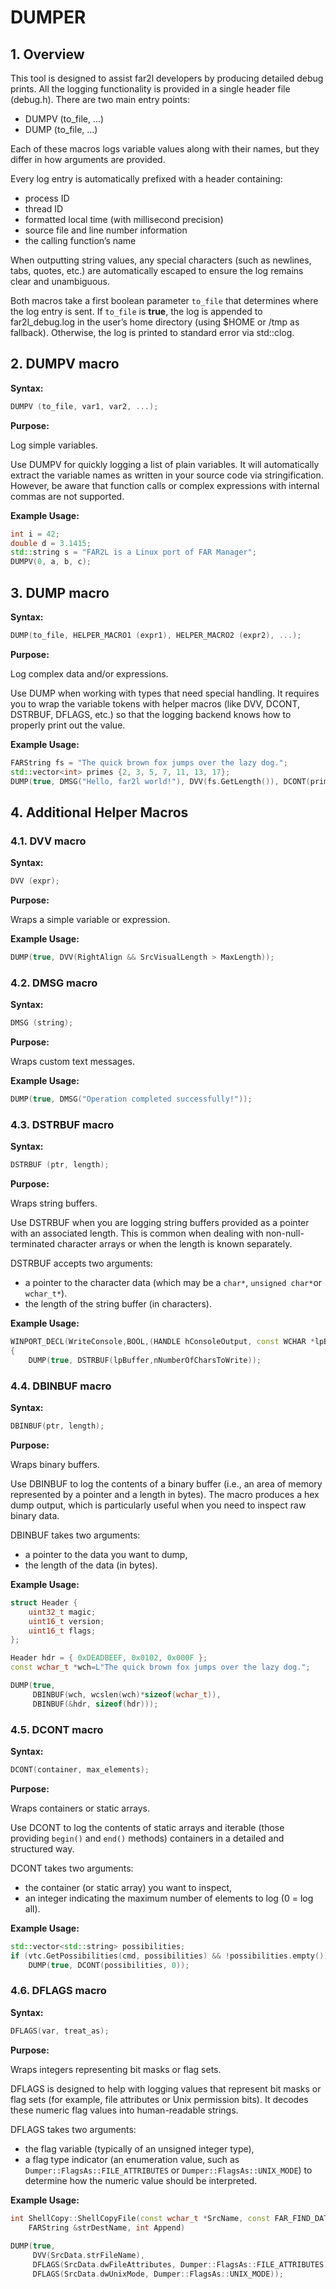 ﻿# DUMPER

## 1. Overview

This tool is designed to assist far2l developers by producing detailed debug prints. All the logging functionality is provided in a single header file (debug.h). There are two main entry points:

 - DUMPV (to_file, ...)
 - DUMP (to_file, ...)

Each of these macros logs variable values along with their names, but they differ in how arguments are provided.

Every log entry is automatically prefixed with a header containing:

- process ID
- thread ID
- formatted local time (with millisecond precision)
- source file and line number information
- the calling function’s name

When outputting string values, any special characters (such as newlines, tabs, quotes, etc.) are automatically escaped to ensure the log remains clear and unambiguous.

Both macros take a first boolean parameter `to_file` that determines where the log entry is sent. If `to_file` is **true**, the log is appended to far2l_debug.log in the user’s home directory (using $HOME or /tmp as fallback). Otherwise, the log is printed to standard error via std::clog.

## 2. DUMPV macro

**Syntax:**

```cpp
DUMPV (to_file, var1, var2, ...);
```

**Purpose:** 

Log simple variables.

Use DUMPV for quickly logging a list of plain variables. It will automatically extract the variable names as written in your source code via stringification. However, be aware that function calls or complex expressions with internal commas are not supported.

**Example Usage:**

```cpp
int i = 42;
double d = 3.1415;
std::string s = "FAR2L is a Linux port of FAR Manager";
DUMPV(0, a, b, c);
```

## 3. DUMP macro

**Syntax:**

```cpp
DUMP(to_file, HELPER_MACRO1 (expr1), HELPER_MACRO2 (expr2), ...);
```


**Purpose:**

Log complex data and/or expressions.

Use DUMP when working with types that need special handling. It requires you to wrap the variable tokens with helper macros (like DVV, DCONT, DSTRBUF, DFLAGS, etc.) so that the logging backend knows how to properly print out the value.

**Example Usage:**

```cpp
FARString fs = "The quick brown fox jumps over the lazy dog.";
std::vector<int> primes {2, 3, 5, 7, 11, 13, 17};
DUMP(true, DMSG("Hello, far2l world!"), DVV(fs.GetLength()), DCONT(primes,0));
```


## 4. Additional Helper Macros

### 4.1. DVV macro

**Syntax:**

```cpp
DVV (expr);
```

**Purpose:** 

Wraps a simple variable or expression.

**Example Usage:**

```cpp
DUMP(true, DVV(RightAlign && SrcVisualLength > MaxLength));
```


### 4.2. DMSG macro
**Syntax:**

```cpp
DMSG (string);
```

**Purpose:**

Wraps custom text messages.

**Example Usage:**

```cpp
DUMP(true, DMSG("Operation completed successfully!"));
```

### 4.3. DSTRBUF macro

**Syntax:**

```cpp
DSTRBUF (ptr, length);
```

**Purpose:**

Wraps string buffers.

Use DSTRBUF when you are logging string buffers provided as a pointer with an associated length. This is common when dealing with non-null-terminated character arrays or when the length is known separately.

DSTRBUF accepts two arguments:

 -  a pointer to the character data (which may be a `char*`, `unsigned char*`or `wchar_t*`).
 -  the length of the string buffer (in characters).

**Example Usage:**

```cpp
WINPORT_DECL(WriteConsole,BOOL,(HANDLE hConsoleOutput, const WCHAR *lpBuffer, DWORD nNumberOfCharsToWrite, LPDWORD lpNumberOfCharsWritten, LPVOID lpReserved))
{
	DUMP(true, DSTRBUF(lpBuffer,nNumberOfCharsToWrite));
```



### 4.4. DBINBUF macro

**Syntax:**

```cpp
DBINBUF(ptr, length);
```

**Purpose:**

Wraps binary buffers.

Use DBINBUF to log the contents of a binary buffer (i.e., an area of memory represented by a pointer and a length in bytes). The macro produces a hex dump output, which is particularly useful when you need to inspect raw binary data.

DBINBUF takes two arguments:
- a pointer to the data you want to dump,
- the length of the data (in bytes).

**Example Usage:**

```cpp
struct Header {
	uint32_t magic;
	uint16_t version;
	uint16_t flags;
};

Header hdr = { 0xDEADBEEF, 0x0102, 0x000F };
const wchar_t *wch=L"The quick brown fox jumps over the lazy dog.";

DUMP(true,
	 DBINBUF(wch, wcslen(wch)*sizeof(wchar_t)),
	 DBINBUF(&hdr, sizeof(hdr)));
```

### 4.5. DCONT macro

**Syntax:**

```cpp
DCONT(container, max_elements);
```

**Purpose:**

Wraps containers or static arrays.

Use DCONT to log the contents of static arrays and iterable (those providing `begin()` and `end()` methods) containers in a detailed and structured way.

DCONT takes two arguments:
- the container (or static array) you want to inspect,
- an integer indicating the maximum number of elements to log (0 = log all).

**Example Usage:**

```cpp
std::vector<std::string> possibilities;
if (vtc.GetPossibilities(cmd, possibilities) && !possibilities.empty()) {
	DUMP(true, DCONT(possibilities, 0));
```


### 4.6. DFLAGS macro

**Syntax:**

```cpp
DFLAGS(var, treat_as);
```

**Purpose:**

Wraps integers representing bit masks or flag sets.

DFLAGS is designed to help with logging values that represent bit masks or flag sets (for example, file attributes or Unix permission bits). It decodes these numeric flag values into human-readable strings.

DFLAGS takes two arguments:

- the flag variable (typically of an unsigned integer type),
- a flag type indicator (an enumeration value, such as `Dumper::FlagsAs::FILE_ATTRIBUTES` or `Dumper::FlagsAs::UNIX_MODE`) to determine how the numeric value should be interpreted.

**Example Usage:**

```cpp
int ShellCopy::ShellCopyFile(const wchar_t *SrcName, const FAR_FIND_DATA_EX &SrcData,
	FARString &strDestName, int Append)
     
DUMP(true,
	 DVV(SrcData.strFileName),
	 DFLAGS(SrcData.dwFileAttributes, Dumper::FlagsAs::FILE_ATTRIBUTES),
	 DFLAGS(SrcData.dwUnixMode, Dumper::FlagsAs::UNIX_MODE));
```
